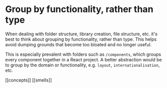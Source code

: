# Group by functionality, rather than type

When dealing with folder structure, library creation, file structure, etc. it's best to think about grouping by functionality, rather than type. This helps avoid dumping grounds that become too bloated and no longer useful.

This is especially prevalent with folders such as `/components`, which groups every component together in a React project. A better abstraction would be to group by the domain or functionality, e.g. `layout`, `internationalisation`, etc.

[[concepts]]
[[smells]]
